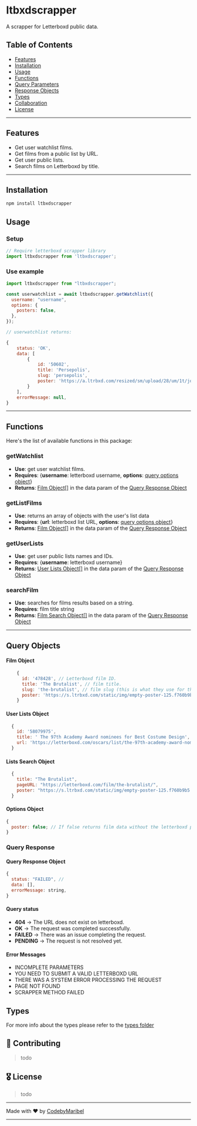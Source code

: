 # ltbxdscrapper

A scrapper for Letterboxd public data.

## Table of Contents

- [Features](#features)
- [Installation](#installation)
- [Usage](#usage)
- [Functions](#functions)
- [Query Parameters](#query-parameters)
- [Response Objects](#response-objects)
- [Types](#types)
- [Collaboration](#collaboration)
- [License](#license)

---

## Features

- Get user watchlist films.
- Get films from a public list by URL.
- Get user public lists.
- Search films on Letterboxd by title.

---

## Installation

```bash
npm install ltbxdscrapper
```

## Usage

### Setup

```javascript
// Require letterboxd scrapper library
import ltbxdscrapper from 'ltbxdscrapper';
```

### Use example

```javascript
import ltbxdscrapper from "ltbxdscrapper";

const userwatchlist = await ltbxdscrapper.getWatchlist({
  username: "username",
  options: {
    posters: false,
  },
});

// userwatchlist returns:

{
    status: 'OK',
    data: [
        {
            id: '50602',
            title: 'Persepolis',
            slug: 'persepolis',
            poster: 'https://a.ltrbxd.com/resized/sm/upload/28/um/1t/jq/dYvyF1RlNokAd1N7Nek0vDpYsV6-0-125-0-187-crop.jpg?v=fc5d71c744'
        }
    ],
    errorMessage: null,
}
```

---

## Functions

Here's the list of available functions in this package:

### getWatchlist

- **Use**: get user watchlist films.
- **Requires**: {**username**: letterboxd username, **options**: <a href="https://github.com/codebymaribel/ltbxd-scrapper?tab=readme-ov-file#options-object">query options object</a>}
- **Returns**: <a href="https://github.com/codebymaribel/ltbxd-scrapper?tab=readme-ov-file#film-object">Film Object[]</a> in the data param of the <a href="https://github.com/codebymaribel/ltbxd-scrapper?tab=readme-ov-file#query-response">Query Response Object</a>

### getListFilms

- **Use**: returns an array of objects with the user's list data
- **Requires**: {**url**: letterboxd list URL, **options**: <a href="https://github.com/codebymaribel/ltbxd-scrapper?tab=readme-ov-file#options-object">query options object</a>}
- **Returns**: <a href="https://github.com/codebymaribel/ltbxd-scrapper?tab=readme-ov-file#film-object">Film Object[]</a> in the data param of the <a href="https://github.com/codebymaribel/ltbxd-scrapper?tab=readme-ov-file#query-response">Query Response Object</a>

### getUserLists

- **Use**: get user public lists names and IDs.
- **Requires**: {**username**: letterboxd username}
- **Returns**: <a href="#lists-search-object">User Lists Object[]</a> in the data param of the <a href="https://github.com/codebymaribel/ltbxd-scrapper?tab=readme-ov-file#query-response">Query Response Object</a>

### searchFilm

- **Use**: searches for films results based on a string.
- **Requires**: film title string
- **Returns**: <a href="#film-search-object"> Film Search Object[]</a> in the data param of the <a href="https://github.com/codebymaribel/ltbxd-scrapper?tab=readme-ov-file#query-response">Query Response Object</a>

---

## Query Objects

#### Film Object

```javascript
    {
      id: '478428', // Letterboxd film ID.
      title: 'The Brutalist', // film title.
      slug: 'the-brutalist', // film slug (this is what they use for the films URL).
      poster: 'https://s.ltrbxd.com/static/img/empty-poster-125.f760b9b5.png' // film poster (rezised from letterboxd website).
    }
```

#### User Lists Object

```javascript
  {
    id: '58079975',
    title: ' The 97th Academy Award nominees for Best Costume Design',
    url: 'https://letterboxd.com/oscars/list/the-97th-academy-award-nominees-for-best-10/'
  }
```

#### Lists Search Object

```javascript
  {
    title: "The Brutalist",
    pageURL: "https://letterboxd.com/film/the-brutalist/",
    poster: "https://s.ltrbxd.com/static/img/empty-poster-125.f760b9b5.png"
  }
```

#### Options Object

```javascript
{
  poster: false; // If false returns film data without the letterboxd poster, if not specified returns always true.
}
```

### Query Response

#### Query Response Object

```javascript
{
  status: "FAILED", //
  data: [],
  errorMessage: string,
}
```

#### Query status

- **404** -> The URL does not exist on letterboxd.
- **OK** -> The request was completed successfully.
- **FAILED** -> There was an issue completing the request.
- **PENDING** -> The request is not resolved yet.

#### Error Messages

- INCOMPLETE PARAMETERS
- YOU NEED TO SUBMIT A VALID LETTERBOXD URL
- THERE WAS A SYSTEM ERROR PROCESSING THE REQUEST
- PAGE NOT FOUND
- SCRAPPER METHOD FAILED

## Types

For more info about the types please refer to the [types folder](./src/types/index.d.ts)

## 🤝 Contributing

> todo

## 🎖 License

> todo

---

Made with ❤ by [CodebyMaribel](https://github.com/codebymaribel)

---
